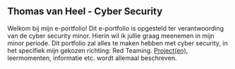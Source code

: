 ## Thomas van Heel - Cyber Security
Welkom bij mijn e-portfolio! Dit e-portfolio is opgesteld ter verantwoording van de cyber security minor. Hierin wil ik jullie graag meenemen in mijn minor periode. Dit portfolio zal alles te maken hebben met cyber security, in het specifiek mijn gekozen richting: Red Teaming. [Project(en)](https://tvheel.github.io/project), leermomenten, informatie etc. wordt allemaal beschreven.
